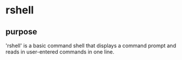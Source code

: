 rshell
======

purpose
-------
'rshell' is a basic command shell that displays a command prompt and reads in user-entered commands in one line.
